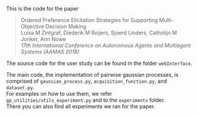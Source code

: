 This is the code for the paper


> Ordered Preference Elicitation Strategies for Supporting Multi-Objective Decision Making  
> Luisa M Zintgraf, Diederik M Roijers, Sjoerd Linders, Catholijn M Jonker, Ann Nowe  
> _17th International Conference on Autonomous Agents and Multiagent Systems (AAMAS 2018)_

The source code for the user study can be found in the folder `webInterface`.

The main code, the implementation of pairwise gaussian processes, 
is comprised of `gaussian_process.py`, `acquisition_function.py`, and `dataset.py`.  
For examples on how to use them, we refer `gp_utilities/utils_experiment.py` and to the `experiments` folder.  
There you can also find all experiments we ran for the paper.